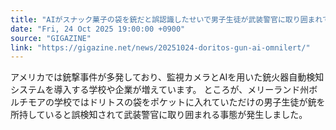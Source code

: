 ```yaml
---
title: "AIがスナック菓子の袋を銃だと誤認識したせいで男子生徒が武装警官に取り囲まれて手錠で拘束される事態が発生"
date: "Fri, 24 Oct 2025 19:00:00 +0900"
source: "GIGAZINE"
link: "https://gigazine.net/news/20251024-doritos-gun-ai-omnilert/"
---
```


アメリカでは銃撃事件が多発しており、監視カメラとAIを用いた銃火器自動検知システムを導入する学校や企業が増えています。 ところが、メリーランド州ボルチモアの学校ではドリトスの袋をポケットに入れていただけの男子生徒が銃を所持していると誤検知されて武装警官に取り囲まれる事態が発生しました。
